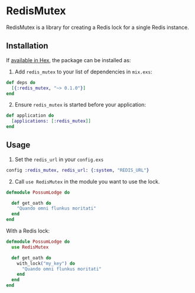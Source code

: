 # RedisMutex

RedisMutex is a library for creating a Redis lock for a single Redis instance.

## Installation

If [available in Hex](https://hex.pm/docs/publish), the package can be installed as:

1. Add `redis_mutex` to your list of dependencies in `mix.exs`:

```elixir
def deps do
  [{:redis_mutex, "~> 0.1.0"}]
end
```

2. Ensure `redis_mutex` is started before your application:

```elixir
def application do
  [applications: [:redis_mutex]]
end
```


## Usage

1. Set the `redis_url` in your `config.exs`

```elixir
config :redis_mutex, redis_url: {:system, "REDIS_URL"}
```

2. Call `use RedisMutex` in the module you want to use the lock.

```elixir
defmodule PossumLodge do

  def get_oath do
    "Quando omni flunkus moritati"
  end
end
```


With a Redis lock:

```elixir
defmodule PossumLodge do
  use RedisMutex

  def get_oath do
    with_lock("my_key") do
      "Quando omni flunkus moritati"
    end
  end
end
```
